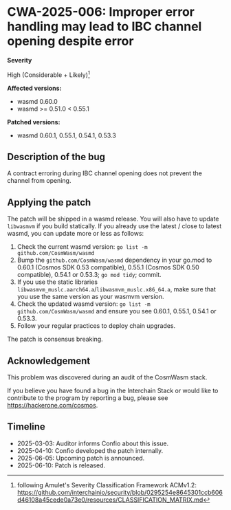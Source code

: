 # CWA-2025-006: Improper error handling may lead to IBC channel opening despite error

**Severity**

High (Considerable + Likely)[^1]

**Affected versions:**

- wasmd 0.60.0
- wasmd >= 0.51.0 < 0.55.1

**Patched versions:**

- wasmd 0.60.1, 0.55.1, 0.54.1, 0.53.3

## Description of the bug

A contract erroring during IBC channel opening does not prevent the channel from opening.

## Applying the patch

The patch will be shipped in a wasmd release. You will also have to update `libwasmvm` if you build statically.
If you already use the latest / close to latest wasmd, you can update more or less as follows:

1. Check the current wasmd version: `go list -m github.com/CosmWasm/wasmd`
2. Bump the `github.com/CosmWasm/wasmd` dependency in your go.mod to 0.60.1 (Cosmos SDK 0.53 compatible), 0.55.1 (Cosmos SDK 0.50 compatible), 0.54.1 or 0.53.3; `go mod tidy`; commit.
3. If you use the static libraries `libwasmvm_muslc.aarch64.a`/`libwasmvm_muslc.x86_64.a`, make sure that you use the same version as your wasmvm version.
4. Check the updated wasmd version: `go list -m github.com/CosmWasm/wasmd` and ensure you see 0.60.1, 0.55.1, 0.54.1 or 0.53.3.
5. Follow your regular practices to deploy chain upgrades.

The patch is consensus breaking.

## Acknowledgement

This problem was discovered during an audit of the CosmWasm stack.

If you believe you have found a bug in the Interchain Stack or would like to contribute to the
program by reporting a bug, please see <https://hackerone.com/cosmos>.

## Timeline

- 2025-03-03: Auditor informs Confio about this issue.
- 2025-04-10: Confio developed the patch internally.
- 2025-06-05: Upcoming patch is announced.
- 2025-06-10: Patch is released.

[^1]: following Amulet's Severity Classification Framework ACMv1.2: <https://github.com/interchainio/security/blob/0295254e8645301ccb606d46108a45cede0a73e0/resources/CLASSIFICATION_MATRIX.md>
